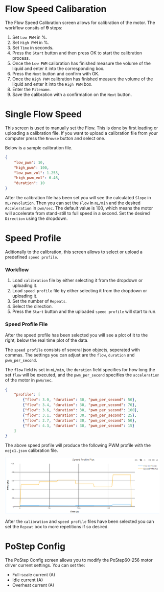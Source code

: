 # Flow Speed Calibaration
The Flow Speed Calibration screen allows for calibration of the motor.
The workflow consits of **9** steps:
1. Set `Low PWM` in %.
2. Set `High PWM` in %.
3. Set `Time` in seconds.
4. Press the `Start` button and then press OK to start the calibration process.
5. Once the `Low PWM` calibration has finished measure the volume of the liquid and enter it into the corresponding box.
6. Press the `Next` button and confirm with OK.
7. Once the `High PWM` calibration has finished measure the volume of the liquid and enter it into the `High PWM` box.
8. Enter the `Filename`.
9. Save the calibration with a confirmation on the `Next` button.

# Single Flow Speed
This screen is used to manually set the Flow. This is done by first loading or uploading a calibration file. If you want to upload a calibration file from your computer press the `Browse` button and select one.

Below is a sample calibration file.
```json
{
    "low_pwm": 10,
    "high_pwm": 100,
    "low_pwm_vol": 1.255,
    "high_pwm_vol": 6.46,
    "duration": 10
}
```

After the calibration file has been set you will see the calculated `Slope` in `mL/revolution`. Then you can set the `Flow` in `mL/min` and the desired `Acceleration` in `pwm/sec`. The default value is 100, which means the motor will accelerate from stand-still to full speed in a second. Set the desired `Direction` using the dropdown.

# Speed Profile
Aditionally to the calibration, this screen allows to select or upload a predefined `speed profile`.

### Workflow
1. Load `calibration` file by either selecting it from the dropdown or uploading it.
2. Load `speed profile` file by either selecting it from the dropdown or uploading it.
3. Set the number of `Repeats`.
4. Select the direction.
5. Press the `Start` button and the uploaded `speed profile` will start to run.

### Speed Profile File
After the speed profile has been selected you will see a plot of it to the right, below the real time plot of the data.

The `speed profile` consists of several json objects, seperated with commas. The settings you can adjust are the `flow`, `duration` and `pwm_per_second`.

The `flow` field is set in `mL/min`, the `duration` field specifies for how long the set `flow` will be executed, and the `pwm_per_second` specifies the `acceleration` of the motor in `pwm/sec`.

```json
{
    "profile": [
        {"flow": 3.0, "duration": 30, "pwm_per_second": 50},
        {"flow": 3.4, "duration": 30, "pwm_per_second": 70},
        {"flow": 3.6, "duration": 30, "pwm_per_second": 100},
        {"flow": 3.1, "duration": 30, "pwm_per_second": 25},
        {"flow": 2.7, "duration": 30, "pwm_per_second": 50},
        {"flow": 4.3, "duration": 30, "pwm_per_second": 15}
    ]
}
```
The above speed profile will produce the following PWM profile with the `nejc1.json` calibration file.

![speed_profile_example](../images/speed_profile.png)

After the `calibration` and `speed profile` files have been selected you can set the `Repeat` box to more repetitions if so desired.

# PoStep Config
The PoStep Config screen allows you to modify the PoStep60-256 motor driver current settings.
You can set the:
* Full-scale current (A)
* Idle current (A)
* Overheat current (A)
